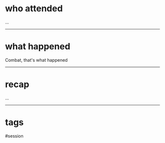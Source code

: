 # who attended

...

---
# what happened

Combat, that's what happened

---
# recap

...

---
# tags

#session